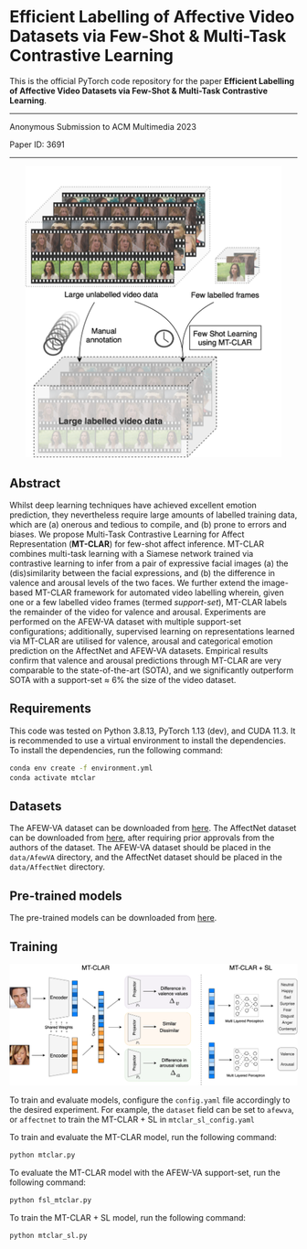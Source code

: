 # Efficient Labelling of Affective Video Datasets via Few-Shot \& Multi-Task Contrastive Learning

This is the official PyTorch code repository for the paper **Efficient Labelling of Affective Video Datasets via
Few-Shot \& Multi-Task Contrastive Learning**.

-----
Anonymous Submission to ACM Multimedia 2023

Paper ID: 3691

-----

<p align="center">
  <img src="./asset/overview_annotation2.png"  alt="Problem overview" width="450" title="Problem overview">
</p>

## Abstract
Whilst deep learning techniques have achieved excellent emotion prediction, they nevertheless require large amounts of
labelled training data, which are (a) onerous and tedious to compile, and (b) prone to errors and biases. We propose
Multi-Task Contrastive Learning for Affect Representation (**MT-CLAR**) for few-shot affect inference. MT-CLAR
combines multi-task learning with a Siamese network trained via contrastive learning to infer from a pair of expressive
facial images (a) the (dis)similarity between the facial expressions, and (b) the difference in valence and arousal
levels of the two faces. We further extend the image-based MT-CLAR framework for automated video labelling wherein,
given one or a few labelled video frames (termed _support-set_), MT-CLAR labels the remainder of the video for
valence and arousal.  Experiments are performed on the AFEW-VA dataset with multiple support-set configurations;
additionally, supervised learning on representations learned via MT-CLAR are utilised for valence, arousal and
categorical emotion prediction on the AffectNet and AFEW-VA datasets. Empirical results confirm that valence and
arousal predictions through MT-CLAR are very comparable to the state-of-the-art (SOTA), and we significantly outperform
SOTA with a support-set $\approx$ 6% the size of the video dataset.

## Requirements
This code was tested on Python 3.8.13, PyTorch 1.13 (dev), and CUDA 11.3. It is recommended to use a virtual environment to
install the dependencies. To install the dependencies, run the following command:

```bash
conda env create -f environment.yml
conda activate mtclar
```

## Datasets
The AFEW-VA dataset can be downloaded from [here](https://ibug.doc.ic.ac.uk/resources/afew-va-database/). The AffectNet
dataset can be downloaded from [here](http://mohammadmahoor.com/affectnet/), after requiring prior approvals from
the authors of the dataset. The AFEW-VA dataset should be placed in the `data/AfewVA` directory, and the AffectNet
dataset should be placed in the `data/AffectNet` directory.


## Pre-trained models
The pre-trained models can be downloaded from [here](https://github.com/face-analysis/emonet).

## Training
<img src="./asset/mt-clar_sl_arch.png" alt="MT-CLAR architecture" width="930" title="MT-CLAR and MT-CLAR + SL Architecture Overview"/>

To train and evaluate models, configure the `config.yaml` file accordingly to the desired experiment.
For example, the `dataset` field can be set to `afewva`, or `affectnet` to train the MT-CLAR + SL in
`mtclar_sl_config.yaml`

To train and evaluate the MT-CLAR model, run the following command:

```bash
python mtclar.py
```

To evaluate the MT-CLAR model with the AFEW-VA support-set, run the following command:

```bash
python fsl_mtclar.py
```

To train the MT-CLAR + SL model, run the following command:

```bash
python mtclar_sl.py
```


